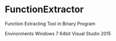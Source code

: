 # FunctionExtractor
Function Extracting Tool in Binary Program

Environments
Windows 7 64bit
Visual Studio 2015
